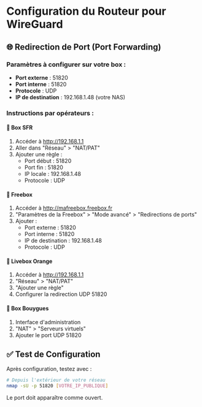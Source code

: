 
# Configuration du Routeur pour WireGuard

## 🌐 Redirection de Port (Port Forwarding)

### Paramètres à configurer sur votre box :
- **Port externe** : 51820
- **Port interne** : 51820
- **Protocole** : UDP
- **IP de destination** : 192.168.1.48 (votre NAS)

### Instructions par opérateurs :

#### 📱 Box SFR
1. Accéder à http://192.168.1.1
2. Aller dans "Réseau" > "NAT/PAT"
3. Ajouter une règle :
   - Port début : 51820
   - Port fin : 51820
   - IP locale : 192.168.1.48
   - Protocole : UDP

#### 📱 Freebox
1. Accéder à http://mafreebox.freebox.fr
2. "Paramètres de la Freebox" > "Mode avancé" > "Redirections de ports"
3. Ajouter :
   - Port externe : 51820
   - Port interne : 51820
   - IP de destination : 192.168.1.48
   - Protocole : UDP

#### 📱 Livebox Orange
1. Accéder à http://192.168.1.1
2. "Réseau" > "NAT/PAT"
3. "Ajouter une règle"
4. Configurer la redirection UDP 51820

#### 📱 Box Bouygues
1. Interface d'administration
2. "NAT" > "Serveurs virtuels"
3. Ajouter le port UDP 51820

## ✅ Test de Configuration

Après configuration, testez avec :
```bash
# Depuis l'extérieur de votre réseau
nmap -sU -p 51820 [VOTRE_IP_PUBLIQUE]
```

Le port doit apparaître comme ouvert.
